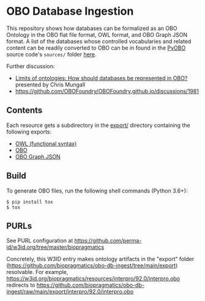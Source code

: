 # OBO Database Ingestion

This repository shows how databases can be formalized as an OBO Ontology in the OBO flat file format,
OWL format, and OBO Graph JSON format. A list of the databases whose controlled vocabularies and related
content can be readily converted to OBO can be in found in the [PyOBO](https://github.com/pyobo/pyobo)
source code's `sources/` folder [here](https://github.com/pyobo/pyobo/tree/master/src/pyobo/sources).

Further discussion:

- [Limits of ontologies: How should databases be represented in OBO?](https://docs.google.com/presentation/d/1aySEHTgkags7UPJYHyvQ9frYvAIqr1G5A3u7dGF26Y4) presented by Chris Mungall
- https://github.com/OBOFoundry/OBOFoundry.github.io/discussions/1981

## Contents

Each resource gets a subdirectory in the [export/](export/) directory
containing the following exports:

- [OWL (functional syntax)](http://www.w3.org/TR/owl2-syntax/)
- [OBO](http://purl.obolibrary.org/obo/oboformat)
- [OBO Graph JSON](https://github.com/geneontology/obographs/)

## Build

To generate OBO files, run the following shell commands (Python 3.6+):

```shell
$ pip install tox
$ tox
```

## PURLs

See PURL configuration at https://github.com/perma-id/w3id.org/tree/master/biopragmatics

Concretely, this W3ID entry makes ontology artifacts in the "export" folder (https://github.com/biopragmatics/obo-db-ingest/tree/main/export) resolvable. For example, https://w3id.org/biopragmatics/resources/interpro/92.0/interpro.obo redirects to https://github.com/biopragmatics/obo-db-ingest/raw/main/export/interpro/92.0/interpro.obo
